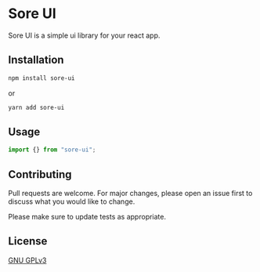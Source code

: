 # Sore UI

Sore UI is a simple ui library for your react app.

## Installation

```bash
npm install sore-ui
```

or 

```bash
yarn add sore-ui
```

## Usage

```javascript
import {} from "sore-ui";
```

## Contributing
Pull requests are welcome. For major changes, please open an issue first to discuss what you would like to change.

Please make sure to update tests as appropriate.

## License
[GNU GPLv3](https://choosealicense.com/licenses/gpl-3.0/)